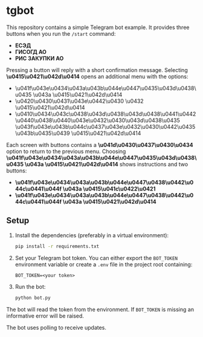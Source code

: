 # tgbot

This repository contains a simple Telegram bot example. It provides three buttons when you run the `/start` command:

- **ЕСЭД**
- **ГИСОГД АО**
- **РИС ЗАКУПКИ АО**

Pressing a button will reply with a short confirmation message. Selecting **\u0415\u0421\u042d\u0414** opens an additional menu with the options:

- \u041f\u043e\u0434\u043a\u043b\u044e\u0447\u0435\u043d\u0438\u0435 \u043a \u0415\u0421\u042d\u0414
- \u0420\u0430\u0431\u043e\u0442\u0430 \u0432 \u0415\u0421\u042d\u0414
- \u0410\u0434\u043c\u0438\u043d\u0438\u043d\u0438\u0441\u0442\u0440\u0438\u0440\u043e\u0432\u0430\u043d\u0438\u0435 \u043f\u043e\u043b\u044c\u0437\u043e\u0432\u0430\u0442\u0435\u043b\u0435\u0439 \u0415\u0421\u042d\u0414

Each screen with buttons contains a **\u041d\u0430\u0437\u0430\u0434** option to return to the previous menu. Choosing **\u041f\u043e\u0434\u043a\u043b\u044e\u0447\u0435\u043d\u0438\u0435 \u043a \u0415\u0421\u042d\u0414** shows instructions and two buttons:
- **\u041f\u043e\u0434\u043a\u043b\u044e\u0447\u0438\u0442\u044c\u0441\u044f \u043a \u0415\u041c\u0422\u0421**
- **\u041f\u043e\u0434\u043a\u043b\u044e\u0447\u0438\u0442\u044c\u0441\u044f \u043a \u0415\u0421\u042d\u0414**

## Setup

1. Install the dependencies (preferably in a virtual environment):

   ```bash
   pip install -r requirements.txt
   ```

2. Set your Telegram bot token. You can either export the `BOT_TOKEN` environment
   variable or create a `.env` file in the project root containing:

   ```
   BOT_TOKEN=<your token>
   ```

3. Run the bot:

   ```bash
   python bot.py
   ```

The bot will read the token from the environment. If `BOT_TOKEN` is missing an
informative error will be raised.

The bot uses polling to receive updates.
